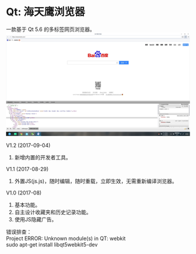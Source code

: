 # Qt: 海天鹰浏览器
一款基于 Qt 5.6 的多标签网页浏览器。  
![alt](preview.jpg)  

<p>V1.2 (2017-09-04)</p><ol><li>新增内置的开发者工具。</li></ol>
<p>V1.1 (2017-08-29)</p><ol><li>外置JS(js.js)，随时编辑，随时重载，立即生效，无需重新编译浏览器。</li></ol>
<p>V1.0 (2017-08)</p><ol><li>基本功能。</li><li>自主设计收藏夹和历史记录功能。</li><li>使用JS隐藏广告。</li></ol>

错误排查：  
Project ERROR: Unknown module(s) in QT: webkit  
sudo apt-get install libqt5webkit5-dev  